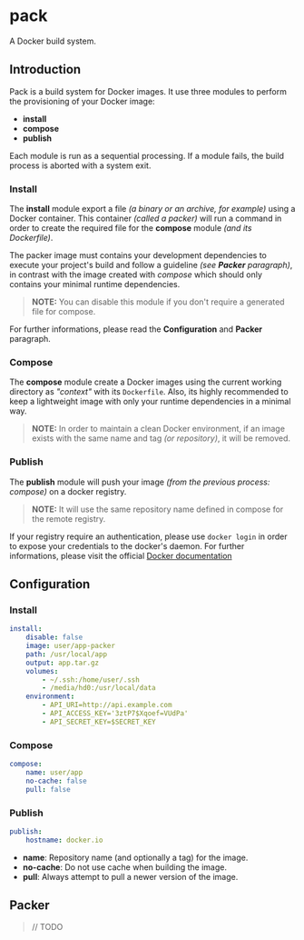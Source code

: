 # pack

A Docker build system.

## Introduction

Pack is a build system for Docker images. It use three modules to perform the provisioning of your Docker image:

 * **install**
 * **compose**
 * **publish**

Each module is run as a sequential processing. If a module fails, the build process is aborted with a system exit.

### Install

The **install** module export a file _(a binary or an archive, for example)_ using a Docker container. This container _(called a packer)_ will run a command in order to create the required file for the **compose** module _(and its Dockerfile)_.

The packer image must contains your development dependencies to execute your project's build and follow a guideline _(see **Packer** paragraph)_, in contrast with the image created with _compose_ which should only contains your minimal runtime dependencies.

> **NOTE:** You can disable this module if you don't require a generated file for compose.

For further informations, please read the **Configuration** and **Packer** paragraph.

### Compose

The **compose** module create a Docker images using the current working directory as _"context"_ with its `Dockerfile`. Also, its highly recommended to keep a lightweight image with only your runtime dependencies in a minimal way.

> **NOTE:** In order to maintain a clean Docker environment, if an image exists with the same name and tag _(or repository)_, it will be removed.

### Publish

The **publish** module will push your image _(from the previous process: compose)_ on a docker registry.

> **NOTE:** It will use the same repository name defined in compose for the remote registry.

If your registry require an authentication, please use `docker login` in order to expose your credentials to the docker's daemon. For further informations, please visit the official [Docker documentation](https://docs.docker.com/engine/reference/commandline/login/)

## Configuration

### Install

```yaml
install:
    disable: false
    image: user/app-packer
    path: /usr/local/app
    output: app.tar.gz
    volumes:
        - ~/.ssh:/home/user/.ssh
        - /media/hd0:/usr/local/data
    environment:
        - API_URI=http://api.example.com
        - API_ACCESS_KEY='3ztP7$Xqoef=VUdPa'
        - API_SECRET_KEY=$SECRET_KEY
```

### Compose

```yaml
compose:
    name: user/app
    no-cache: false
    pull: false
```

### Publish

```yaml
publish:
    hostname: docker.io
```

* **name**: Repository name (and optionally a tag) for the image.
* **no-cache**: Do not use cache when building the image.
* **pull**: Always attempt to pull a newer version of the image.

## Packer

> // TODO
